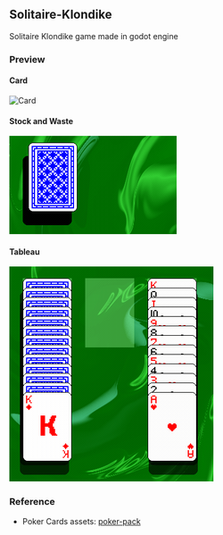 ## Solitaire-Klondike

Solitaire Klondike game made in godot engine

### Preview

#### Card

![Card](screenshots/card.gif)

#### Stock and Waste

![Stock and Waste](screenshots/stock_and_waste.gif)

#### Tableau

![Tableau](screenshots/tableau.gif)

### Reference

- Poker Cards assets: [poker-pack](https://screamingbrainstudios.itch.io/poker-pack)
